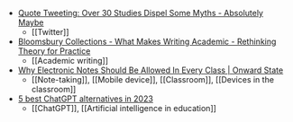 - [Quote Tweeting: Over 30 Studies Dispel Some Myths - Absolutely Maybe](https://absolutelymaybe.plos.org/2023/01/12/quote-tweeting-over-30-studies-dispel-some-myths/)
	- [[Twitter]]
- [Bloomsbury Collections - What Makes Writing Academic - Rethinking Theory for Practice](https://www.bloomsburycollections.com/book/what-makes-writing-academic-rethinking-theory-for-practice/)
	- [[Academic writing]]
- [Why Electronic Notes Should Be Allowed In Every Class | Onward State](https://onwardstate.com/2023/01/13/__trashed-13/)
	- [[Note-taking]], [[Mobile device]], [[Classroom]], [[Devices in the classroom]]
- [5 best ChatGPT alternatives in 2023](https://www.sportskeeda.com/gaming-tech/5-best-chatgpt-alternatives-2023)
	- [[ChatGPT]], [[Artificial intelligence in education]]